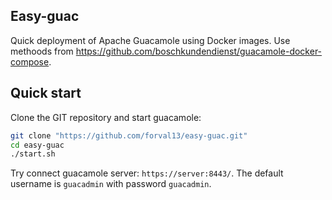 ## Easy-guac
Quick deployment of Apache Guacamole using Docker images.
Use methoods from https://github.com/boschkundendienst/guacamole-docker-compose.

## Quick start
Clone the GIT repository and start guacamole:

~~~bash
git clone "https://github.com/forval13/easy-guac.git"
cd easy-guac
./start.sh
~~~

Try connect guacamole server: `https://server:8443/`. 
The default username is `guacadmin` with password `guacadmin`.
